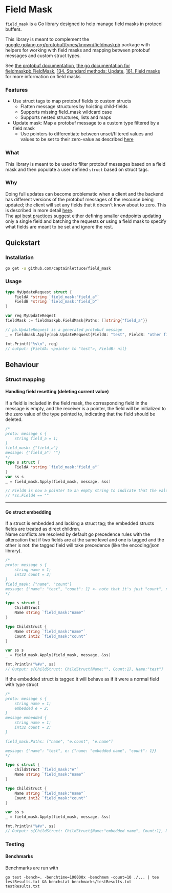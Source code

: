 # Field Mask

`field_mask` is a Go library designed to help manage field masks in protocol buffers.

This library is meant to complement the [google.golang.org/protobuf/types/known/fieldmaskpb](https://google.golang.org/protobuf/types/known/fieldmaskpb) package with helpers for working with field masks and mapping between protobuf messages and custom struct types.

See [the protobuf documentation](https://protobuf.dev/reference/protobuf/google.protobuf/#field-mask), [the go documentation for fieldmaskpb.FieldMask](https://pkg.go.dev/google.golang.org/protobuf/types/known/fieldmaskpb#FieldMask), [134. Standard methods: Update](https://google.aip.dev/134), [161. Field masks](https://google.aip.dev/161) for more information on field masks

### Features

* Use struct tags to map protobuf fields to custom structs
  * Flatten message structures by hoisting child-fields
  * Supports missing field_mask wildcard case
  * Supports nested structures, lists and maps
* Update mask: Map a protobuf message to a custom type filtered by a field mask
  * Use pointers to differentiate between unset/filtered values and values to be set to their zero-value as described [here](https://protobuf.dev/reference/protobuf/google.protobuf/#field-masks-updates)

### What
This library is meant to be used to filter protobuf messages based on a field mask and then populate a user defined `struct` based on struct tags.

### Why
Doing full updates can become problematic when a client and the backend has different versions of the protobuf messages of the resource being updated; the client will set any fields that it doesn't know about to zero. This is described in more detail [here](https://protobuf.dev/programming-guides/api/#support-partial-updates).  
The [api best practices](https://protobuf.dev/programming-guides/api/#support-partial-updates) suggest either defining smaller endpoints updating only a single field and batching the requests **or** 
 using a field mask to specify what fields are meant to be set and ignore the rest.   

## Quickstart

### Installation
```bash
go get -u github.com/captainlettuce/field_mask
```

### Usage
```go
type MyUpdateRequest struct {
    FieldA *string `field_mask:"field_a"`
    FieldB *string `field_mask:"field_b"`
}

var req MyUpdateReqest
fieldMask := fieldmaskpb.FieldMask{Paths: []string{"field_a"}}

// pb.UpdateRequest is a generated protobuf message
_ = fieldmask.Apply(&pb.UpdateRequest{FieldA: "test", FieldB: "other field"}, fieldMask, &req)

fmt.Printf("%v\n", req)
// output: {FieldA: <pointer to "test">, FieldB: nil}
```

## Behaviour

### Struct mapping

#### Handling field resetting (deleting current value)

If a field is included in the field mask, the corresponding field in the message is empty, and the receiver is a pointer, the field will be initialized to the zero value of the type pointed to, indicating that the field should be deleted.

```go
/*
proto: message s {
    string field_a = 1;
}
field_mask: {"field_a"}
message: {"field_a": ""}
*/
type s struct {
    FieldA *string `field_mask:"field_a"`
}
var ss s
_ = field_mask.Apply(field_mask, message, &ss)

// FieldA is now a pointer to an empty string to indicate that the value should be set to zero value as opposed to not touched at all
// *ss.FieldA == ""
```

<hr>

#### Go struct embedding
If a struct is embedded and lacking a struct tag; the embedded structs fields are treated as direct children.  
Name conflicts are resolved by default go precedence rules with the altercation that if two fields are at the same level and one is tagged and the other is not: the tagged field will take precedence (like the encoding/json library).

```go
/*
proto: message s {
    string name = 1;
    int32 count = 2;
}
field_mask: {"name", "count"}
message: {"name": "test", "count": 1} <- note that it's just "count", not "ChildStruct.count"
*/

type s struct {
    ChildStruct
    Name string `field_mask:"name"`
}

type ChildStruct {
    Name string `field_mask:"name"`
    Count int32 `field_mask:"count"`
}

var ss s
_ = field_mask.Apply(field_mask, message, &ss)

fmt.Println("%#v", ss)
// Output: s{ChildStruct: ChildStruct{Name:"", Count:1}, Name:"test"}
```

If the embedded struct is tagged it will behave as if it were a normal field with type struct

```go
/*
proto: message s {
    string name = 1;
    embedded e = 2;
}
message embedded {
    string name = 1;
    int32 count = 2;
}

field_mask.Paths: ["name", "e.count", "e.name"]

message: {"name": "test", e: {"name: "embedded name", "count": 1}}
*/

type s struct {
    ChildStruct `field_mask:"e"`
    Name string `field_mask:"name"`
}

type ChildStruct {
    Name string `field_mask:"name"`
    Count int32 `field_mask:"count"`
}

var ss s
_ = field_mask.Apply(field_mask, message, &ss)

fmt.Println("%#v", ss)
// Output: s{ChildStruct: ChildStruct{Name:"embedded name", Count:1}, Name:"test"}
```
### Testing

#### Benchmarks

Benchmarks are run with 
```shell
go test -bench=. -benchtime=100000x -benchmem -count=10 ./... | tee testResults.txt && benchstat benchmarks/testResults.txt testResults.txt
```
